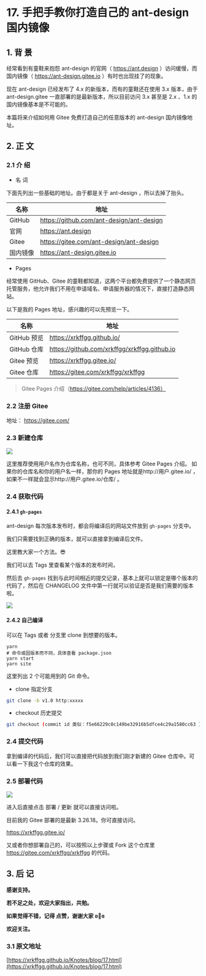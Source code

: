 # 17. 手把手教你打造自己的 ant-design 国内镜像
## 1. 背 景

经常看到有童鞋来抱怨 ant-design 的官网（ https://ant.design ）访问缓慢，而国内镜像（ https://ant-design.gitee.io ）有时也出现挂了的现象。

现在 ant-design 已经发布了 4.x 的新版本，而有的童鞋还在使用 3.x 版本，由于 ant-design.gitee 一直部署的是最新版本，所以目前访问 3.x 甚至是 2.x 、1.x 的国内镜像基本是不可能的。

本篇将来介绍如何用 Gitee 免费打造自己的任意版本的 ant-design 国内镜像地址。

## 2. 正 文

### 2.1 介 绍

- 名 词

下面先列出一些基础的地址。由于都是关于 ant-design ，所以去掉了抬头。

|名称 | 地址|
|---|---|
| GitHub | https://github.com/ant-design/ant-design |
| 官网 | https://ant.design |
| Gitee | https://gitee.com/ant-design/ant-design |
| 国内镜像| https://ant-design.gitee.io |

- Pages

经常使用 GitHub、Gitee 的童鞋都知道，这两个平台都免费提供了一个静态网页托管服务，他允许我们不用在申请域名、申请服务器的情况下，直接打造静态网站。

以下是我的 Pages 地址，感兴趣的可以先预览一下。

|名称| 地址|
|---|---|
| GitHub 预览| https://xrkffgg.github.io/ |
| GitHub 仓库| https://github.com/xrkffgg/xrkffgg.github.io |
| Gitee  预览| https://xrkffgg.gitee.io/ |
| Gitee  仓库| https://gitee.com/xrkffgg/xrkffgg |

> Gitee Pages 介绍（https://gitee.com/help/articles/4136）

### 2.2 注册 Gitee

地址： https://gitee.com/

### 2.3 新建仓库

![](https://user-gold-cdn.xitu.io/2020/7/16/173556d1dfac4700?w=315&h=586&f=png&s=34376)

这里推荐使用用户名作为仓库名称，也可不同，具体参考 Gitee Pages 介绍。
如果你的仓库名和你的用户名一样，那你的 Pages 地址就是http://用户.gitee.io/ ，如果不一样就会显示http://用户.gitee.io/仓库/ 。

### 2.4 获取代码

#### 2.4.1 `gh-pages`

ant-design 每次版本发布时，都会将编译后的网站文件放到 `gh-pages` 分支中。

我们只需要找到正确的版本，就可以直接拿到编译后文件。

这里教大家一个方法。😎

我们可以去 Tags 里查看某个版本的发布时间，

然后去 `gh-pages` 找到与此时间相近的提交记录，基本上就可以锁定是哪个版本的代码了，然后在 CHANGELOG 文件中第一行就可以验证是否是我们需要的版本啦。

![](https://user-gold-cdn.xitu.io/2020/7/16/1735578ce398d23c?w=1274&h=113&f=png&s=53265)

#### 2.4.2 自己编译

可以在 Tags 或者 分支里 clone 到想要的版本。
```
yarn
# 命令或因版本而不同，具体查看 package.json
yarn start
yarn site
```

这里列出 2 个可能用到的 Git 命令。

- clone 指定分支
```bash
git clone -b v1.0 http:xxxxx
```

- checkout 历史提交
```bash
git checkout (commit id 类似：f5e66229c0c149be32916b5dfce4c29a1580cc63 )
```

### 2.4 提交代码

拿到编译的代码后，我们可以直接把代码放到我们刚才新建的 Gitee 仓库中。可以看一下我这个仓库的效果。

### 2.5 部署代码

![](https://user-gold-cdn.xitu.io/2020/7/16/1735585dc7e4a559?w=1067&h=264&f=png&s=76047)

进入后直接点击 部署 / 更新 就可以直接访问啦。

目前我的 Gitee 部署的是最新 3.26.18。你可直接访问。

https://xrkffgg.gitee.io/

又或者你想部署自己的，可以按照以上步骤或 Fork 这个仓库里 https://gitee.com/xrkffgg/xrkffgg 的代码。

## 3. 后 记

**感谢支持。**

**若不足之处，欢迎大家指出，共勉。**

**如果觉得不错，记得 点赞，谢谢大家 ʚ💖ɞ**

**欢迎关注。** 

### 3.1 原文地址

[https://xrkffgg.github.io/Knotes/blog/17.html](https://xrkffgg.github.io/Knotes/blog/17.html)